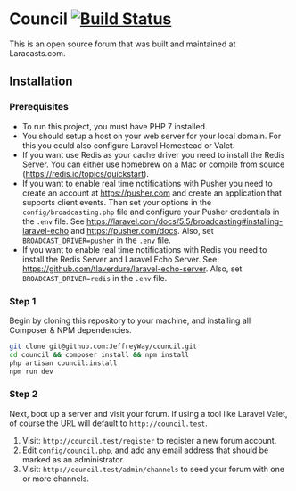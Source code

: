 # Council [![Build Status](https://travis-ci.org/JeffreyWay/council.svg?branch=master)](https://travis-ci.org/JeffreyWay/council)

This is an open source forum that was built and maintained at Laracasts.com.

## Installation

### Prerequisites

* To run this project, you must have PHP 7 installed.
* You should setup a host on your web server for your local domain. For this you could also configure Laravel Homestead or Valet. 
* If you want use Redis as your cache driver you need to install the Redis Server. You can either use homebrew on a Mac or compile from source (https://redis.io/topics/quickstart). 
* If you want to enable real time notifications with Pusher you need to create an account at https://pusher.com and create an application that supports client events. Then set your options in the `config/broadcasting.php` file and configure your Pusher credentials in the `.env` file. See https://laravel.com/docs/5.5/broadcasting#installing-laravel-echo and https://pusher.com/docs. Also, set `BROADCAST_DRIVER=pusher` in the `.env` file.
* If you want to enable real time notifications with Redis you need to install the Redis Server and Laravel Echo Server. See: https://github.com/tlaverdure/laravel-echo-server. Also, set `BROADCAST_DRIVER=redis` in the `.env` file.

### Step 1

Begin by cloning this repository to your machine, and installing all Composer & NPM dependencies.

```bash
git clone git@github.com:JeffreyWay/council.git
cd council && composer install && npm install
php artisan council:install
npm run dev
```

### Step 2

Next, boot up a server and visit your forum. If using a tool like Laravel Valet, of course the URL will default to `http://council.test`. 

1. Visit: `http://council.test/register` to register a new forum account.
2. Edit `config/council.php`, and add any email address that should be marked as an administrator.
3. Visit: `http://council.test/admin/channels` to seed your forum with one or more channels.

